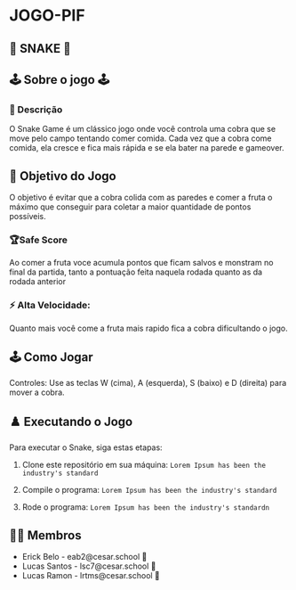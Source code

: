 # JOGO-PIF 

## 🐍 SNAKE 🐍

## 🕹 Sobre o jogo 🕹 

### 📄 Descrição

O Snake Game é um clássico jogo onde você controla uma cobra que se move pelo campo tentando comer comida. Cada vez que a cobra come comida, ela cresce e fica mais rápida e se ela bater na parede e gameover.

## 🎯 Objetivo do Jogo

O objetivo é evitar que a cobra colida com as paredes e comer a fruta o máximo que conseguir para coletar a maior quantidade de pontos possíveis.

### 🏆Safe Score
Ao comer a fruta voce acumula pontos que ficam salvos e monstram no final da partida, tanto a pontuação feita naquela rodada quanto as da rodada anterior

### ⚡️ Alta Velocidade:
Quanto mais você come a fruta mais rapido fica a cobra dificultando o jogo. 

## 🕹️ Como Jogar
Controles: Use as teclas W (cima), A (esquerda), S (baixo) e D (direita) para mover a cobra.


## ♟️ Executando o Jogo

Para executar o Snake, siga estas etapas:

1. Clone este repositório em sua máquina:
   `Lorem Ipsum has been the industry's standard`

3. Compile o programa:
   `Lorem Ipsum has been the industry's standard`

4. Rode o programa:
   `Lorem Ipsum has been the industry's standardn`

## 👩‍💻 Membros

<ul>
  <li>
    <a >Erick Belo - 
    eab2@cesar.school 📩
  </li>
  <li>
    <a > Lucas Santos -
    lsc7@cesar.school 📩
  </li>
  <li>
    <a > Lucas Ramon -
    lrtms@cesar.school 📩
  </li>
</ul>

